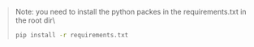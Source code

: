 > Note: you need to install the python packes in the requirements.txt in the root dir\
> ```bash
> pip install -r requirements.txt
> ```